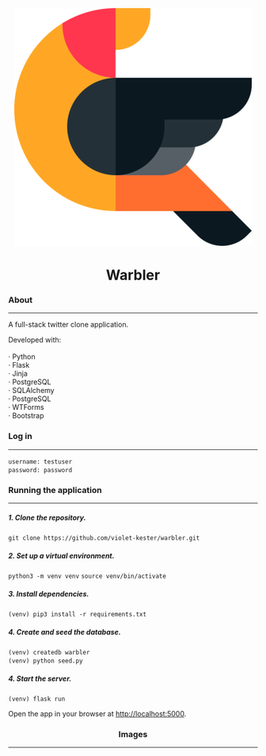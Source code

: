 <!-- header -->

<div align='center'>
    <img src='/static/images/warbler-logo.png' alt='Logo'>
  <h1>Warbler</h1>
  <!-- <p>
    Twitter clone
  </p> -->
  <!-- <p>
    <a href='https://violetkester-jobly.surge.sh' target='_blank'>View Demo</a>
  </p> -->
</div>

<!-- content -->

<div>
  <h3>About</h3>
  <hr/>
  <p>
    A full-stack twitter clone application.
  </p>
  <p>
    Developed with:<br/><br/>
    · Python<br/>
    · Flask<br/>
    · Jinja<br/>
    · PostgreSQL<br/>
    · SQLAlchemy<br/>
    · PostgreSQL<br/>
    · WTForms<br/>
    · Bootstrap<br/>
  </p>
  <h3>Log in</h3>
  <hr/>
  <p>
    <code>username: testuser</code><br />
    <code>password: password</code>
  </p>
  <h3>Running the application</h3>
  <hr/>
  <h5>1. Clone the repository.</h5>
  <p>
    <code>git clone https://github.com/violet-kester/warbler.git</code>
  </p>
    <h5>2. Set up a virtual environment.</h5>
  <p>
    <code>python3 -m venv venv</code>
    <code>source venv/bin/activate</code>
  </p>
  <h5>
    3. Install dependencies.
  </h5>
  <p>
    <code>(venv) pip3 install -r requirements.txt</code>
  </p>
  <h5>
    4. Create and seed the database.
  </h5>
    <code>(venv) createdb warbler</code><br/>
    <code>(venv) python seed.py</code><br/>
  <p>
  <h5>
    4. Start the server.
  </h5>
  <p>
    <code>(venv) flask run</code>
  <p>
  <p>
    Open the app in your browser at <a href='http://localhost:5000'>http://localhost:5000</a>.
  </p>
</div>

<!-- images  -->

<div align='center'>
  <h3>Images</h3>
  <hr/>
  <div class='images-container'>
    <!-- <img src='/public/screenshots/jobly-screenshot-1.jpg' alt='Jobly screenshot 1'>
    <img src='/public/screenshots/jobly-screenshot-2.jpg' alt='Jobly screenshot 2'>
    <img src='/public/screenshots/jobly-screenshot-3.jpg' alt='Jobly screenshot 3'>
    <img src='/public/screenshots/jobly-screenshot-4.jpg' alt='Jobly screenshot 4'> -->
  </div>
</div>